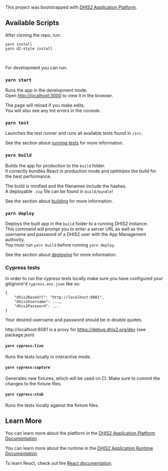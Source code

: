 This project was bootstrapped with [DHIS2 Application Platform](https://github.com/dhis2/app-platform).

## Available Scripts

After cloning the repo, run:

`yarn install`<br />
`yarn d2-style install`

<br />

For development you can run:

### `yarn start`

Runs the app in the development mode.<br />
Open [http://localhost:3000](http://localhost:3000) to view it in the browser.

The page will reload if you make edits.<br />
You will also see any lint errors in the console.

### `yarn test`

Launches the test runner and runs all available tests found in `/src`.<br />

See the section about [running tests](https://platform.dhis2.nu/#/scripts/test) for more information.

### `yarn build`

Builds the app for production to the `build` folder.<br />
It correctly bundles React in production mode and optimizes the build for the best performance.

The build is minified and the filenames include the hashes.<br />
A deployable `.zip` file can be found in `build/bundle`!

See the section about [building](https://platform.dhis2.nu/#/scripts/build) for more information.

### `yarn deploy`

Deploys the built app in the `build` folder to a running DHIS2 instance.<br />
This command will prompt you to enter a server URL as well as the username and password of a DHIS2 user with the App Management authority.<br/>
You must run `yarn build` before running `yarn deploy`.<br />

See the section about [deploying](https://platform.dhis2.nu/#/scripts/deploy) for more information.

### Cypress tests

In order to run the cypress tests locally make sure you have configured your gitignore'd `cypress.env.json` like so:

```
{
    "dhis2BaseUrl": "http://localhost:8081",
    "dhis2Username": ...,
    "dhis2Password": ...
}
```

Your desired username and password should be in double quotes.

http://localhost:8081 is a proxy for https://debug.dhis2.org/dev (see package.json)

#### `yarn cypress:live`

Runs the tests locally in interactive mode.

#### `yarn cypress:capture`

Generates new fixtures, which will be used on CI. Make sure to commit the changes to the fixture files.

#### `yarn cypress:stub`

Runs the tests locally against the fixture files.

## Learn More

You can learn more about the platform in the [DHIS2 Application Platform Documentation](https://platform.dhis2.nu/).

You can learn more about the runtime in the [DHIS2 Application Runtime Documentation](https://runtime.dhis2.nu/).

To learn React, check out the [React documentation](https://reactjs.org/).
